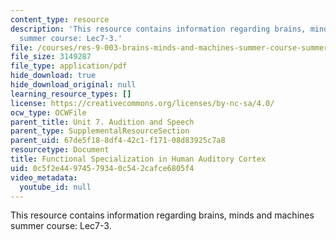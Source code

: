 ```yaml
---
content_type: resource
description: 'This resource contains information regarding brains, minds and machines
  summer course: Lec7-3.'
file: /courses/res-9-003-brains-minds-and-machines-summer-course-summer-2015/0c5f2e44974579340c542cafce6805f4_MITRES_9_003SUM15_Lec7-3.pdf
file_size: 3149287
file_type: application/pdf
hide_download: true
hide_download_original: null
learning_resource_types: []
license: https://creativecommons.org/licenses/by-nc-sa/4.0/
ocw_type: OCWFile
parent_title: Unit 7. Audition and Speech
parent_type: SupplementalResourceSection
parent_uid: 67de5f18-8df4-42c1-f171-08d83925c7a8
resourcetype: Document
title: Functional Specialization in Human Auditory Cortex
uid: 0c5f2e44-9745-7934-0c54-2cafce6805f4
video_metadata:
  youtube_id: null
---
```

This resource contains information regarding brains, minds and machines summer course: Lec7-3.
